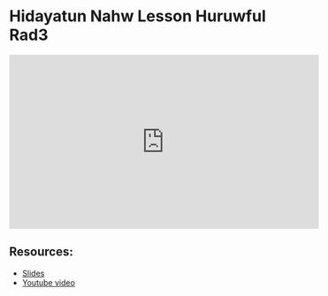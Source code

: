 # Hidayatun Nahw Lesson  Huruwful Rad3 
                
<iframe width="560" height="315" src="https://www.youtube-nocookie.com/embed/null?start=0" frameborder="0" allow="accelerometer; autoplay; encrypted-media; gyroscope; picture-in-picture" allowfullscreen="allowfullscreen">
</iframe><BR>

## Resources:
- [Slides](https://github.com/arshare/resources_balagha_pdfs)
- [Youtube video](null)

